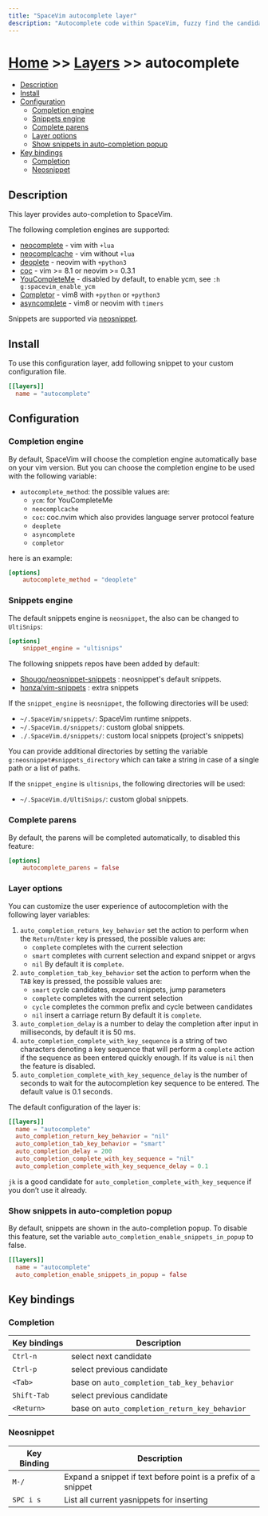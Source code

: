 ```yaml
---
title: "SpaceVim autocomplete layer"
description: "Autocomplete code within SpaceVim, fuzzy find the candidates from multiple completion sources, expand snippet before cursor automatically"
---
```


# [Home](../../) >> [Layers](../) >> autocomplete

<!-- vim-markdown-toc GFM -->

- [Description](#description)
- [Install](#install)
- [Configuration](#configuration)
  - [Completion engine](#completion-engine)
  - [Snippets engine](#snippets-engine)
  - [Complete parens](#complete-parens)
  - [Layer options](#layer-options)
  - [Show snippets in auto-completion popup](#show-snippets-in-auto-completion-popup)
- [Key bindings](#key-bindings)
  - [Completion](#completion)
  - [Neosnippet](#neosnippet)

<!-- vim-markdown-toc -->

## Description

This layer provides auto-completion to SpaceVim.

The following completion engines are supported:

- [neocomplete](https://github.com/Shougo/neocomplete.vim) - vim with `+lua`
- [neocomplcache](https://github.com/Shougo/neocomplcache.vim) - vim without `+lua`
- [deoplete](https://github.com/Shougo/deoplete.nvim) - neovim with `+python3`
- [coc](https://github.com/neoclide/coc.nvim) - vim >= 8.1 or neovim >= 0.3.1
- [YouCompleteMe](https://github.com/Valloric/YouCompleteMe) - disabled by default, to enable ycm, see `:h g:spacevim_enable_ycm`
- [Completor](https://github.com/maralla/completor.vim) - vim8 with `+python` or `+python3`
- [asyncomplete](https://github.com/prabirshrestha/asyncomplete.vim) - vim8 or neovim with `timers`

Snippets are supported via [neosnippet](https://github.com/Shougo/neosnippet.vim).

## Install

To use this configuration layer, add following snippet to your custom configuration file.

```toml
[[layers]]
  name = "autocomplete"
```

## Configuration

### Completion engine

By default, SpaceVim will choose the completion engine automatically base on your vim version.
But you can choose the completion engine to be used
with the following variable:

- `autocomplete_method`: the possible values are:
  - `ycm`: for YouCompleteMe
  - `neocomplcache`
  - `coc`: coc.nvim which also provides language server protocol feature
  - `deoplete`
  - `asyncomplete`
  - `completor`

here is an example:

```toml
[options]
    autocomplete_method = "deoplete"
```

### Snippets engine

The default snippets engine is `neosnippet`, the also can be changed to `UltiSnips`:

```toml
[options]
    snippet_engine = "ultisnips"
```

The following snippets repos have been added by default:

- [Shougo/neosnippet-snippets](https://github.com/Shougo/neosnippet-snippets) : neosnippet's default snippets.
- [honza/vim-snippets](https://github.com/honza/vim-snippets) : extra snippets


If the `snippet_engine` is `neosnippet`, the following directories will be used:

- `~/.SpaceVim/snippets/`: SpaceVim runtime snippets.
- `~/.SpaceVim.d/snippets/`: custom global snippets.
- `./.SpaceVim.d/snippets/`: custom local snippets (project's snippets)

You can provide additional directories by setting the
variable `g:neosnippet#snippets_directory` which can take a string
in case of a single path or a list of paths.

If the `snippet_engine` is `ultisnips`, the following directories will be used:

- `~/.SpaceVim.d/UltiSnips/`: custom global snippets.



### Complete parens

By default, the parens will be completed automatically, to disabled this feature:

```toml
[options]
    autocomplete_parens = false
```

### Layer options

You can customize the user experience of autocompletion with the following layer variables:

1. `auto_completion_return_key_behavior` set the action to perform
   when the `Return`/`Enter` key is pressed, the possible values are:
   - `complete` completes with the current selection
   - `smart` completes with current selection and expand snippet or argvs
   - `nil`
     By default it is `complete`.
2. `auto_completion_tab_key_behavior` set the action to
   perform when the `TAB` key is pressed, the possible values are:
   - `smart` cycle candidates, expand snippets, jump parameters
   - `complete` completes with the current selection
   - `cycle` completes the common prefix and cycle between candidates
   - `nil` insert a carriage return
     By default it is `complete`.
3. `auto_completion_delay` is a number to delay the completion after input in milliseconds,
   by default it is 50 ms.
4. `auto_completion_complete_with_key_sequence` is a string of two characters denoting
   a key sequence that will perform a `complete` action if the sequence as been entered
   quickly enough. If its value is `nil` then the feature is disabled.
5. `auto_completion_complete_with_key_sequence_delay` is the number of seconds to wait for
the autocompletion key sequence to be entered. The default value is 0.1 seconds.

The default configuration of the layer is:

```toml
[[layers]]
  name = "autocomplete"
  auto_completion_return_key_behavior = "nil"
  auto_completion_tab_key_behavior = "smart"
  auto_completion_delay = 200
  auto_completion_complete_with_key_sequence = "nil"
  auto_completion_complete_with_key_sequence_delay = 0.1
```

`jk` is a good candidate for `auto_completion_complete_with_key_sequence` if you don’t use it already.

### Show snippets in auto-completion popup

By default, snippets are shown in the auto-completion popup.
To disable this feature, set the variable `auto_completion_enable_snippets_in_popup` to false.

```toml
[[layers]]
  name = "autocomplete"
  auto_completion_enable_snippets_in_popup = false
```

## Key bindings

### Completion

| Key bindings | Description                                   |
| ------------ | --------------------------------------------- |
| `Ctrl-n`     | select next candidate                         |
| `Ctrl-p`     | select previous candidate                     |
| `<Tab>`      | base on `auto_completion_tab_key_behavior`    |
| `Shift-Tab`  | select previous candidate                     |
| `<Return>`   | base on `auto_completion_return_key_behavior` |

### Neosnippet

| Key Binding | Description                                                    |
| ----------- | -------------------------------------------------------------- |
| `M-/`       | Expand a snippet if text before point is a prefix of a snippet |
| `SPC i s`   | List all current yasnippets for inserting                      |
